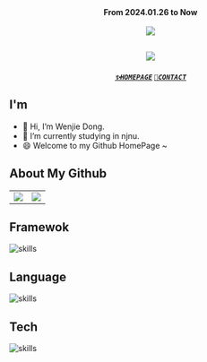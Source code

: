 <!------------ 访问人数统计 ------------>
<div align="center">
    <div><b>From 2024.01.26 to Now</b></div>
    <br />
    <img src="https://visitor-badge.laobi.icu/badge?page_id=Explorer-Dong.Explorer-Dong" />
</div>


<!------------ 动态招呼语 ------------>
<h2 align="center">
    <a href="https://git.io/typing-svg">
        <img src="https://readme-typing-svg.herokuapp.com/?lines=Hi👋+I+am+Wenjie+Dong;Nice+to+meet+you!&center=true&size=30">
    </a>
</h2>


<!------------ 个人网站推广地址 ------------>
<h5 align="center">
    <code><a href="https://blog.csdn.net/qq_73408594/" title="HomepageProfile">✨HOMEPAGE</a></code>
    <code><a href="mailto:19220448@njnu.edu.cn" title="Email">📧CONTACT</a></code>
</h5>


<!------------ 个人介绍 ------------>
## I'm

<ul>
    <li>👋 Hi, I’m Wenjie Dong.</li>
    <li>🔭 I’m currently studying in njnu.</li>
    <li>😄 Welcome to my Github HomePage ~</li>
</ul>


<!------------ 所有仓库概览 ------------>
## About My Github

<table>
  <tr>
    <td>
      <center>
        <!-- 贡献状态 -->
        <img src="https://github-readme-stats.vercel.app/api?username=Explorer-Dong&show_icons=true&theme=solarized-light&count_private=true&hide_border=true">
      </center>
    </td>
    <td>
      <center>
        <!-- 语言占比 -->
        <img src="https://github-readme-stats.vercel.app/api/top-langs/?username=Explorer-Dong&hide=css,html&hide_border=true">   
      </center>
    </td>
  </tr>
</table>

<!-- 框架 -->
## Framewok
![skills](https://skillicons.dev/icons?i=vue,nodejs)


<!-- 语言 -->
## Language
![skills](https://skillicons.dev/icons?i=c,cpp,python,md,html,css,js)

<!-- 技术栈 -->
## Tech
![skills](https://skillicons.dev/icons?i=git)
